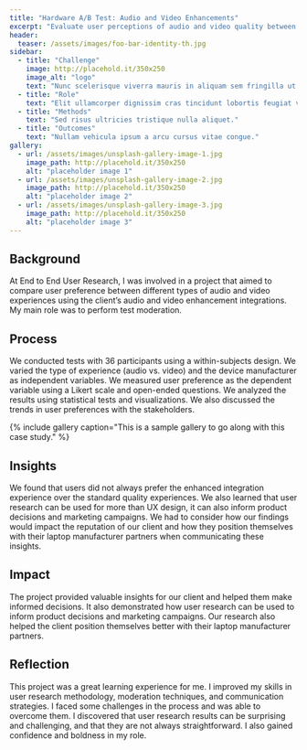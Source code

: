 ```yaml
---
title: "Hardware A/B Test: Audio and Video Enhancements"
excerpt: "Evaluate user perceptions of audio and video quality between enhanced and non-enhanced experiences in order to determine the value of client services."
header:
  teaser: /assets/images/foo-bar-identity-th.jpg
sidebar:
  - title: "Challenge"
    image: http://placehold.it/350x250
    image_alt: "logo"
    text: "Nunc scelerisque viverra mauris in aliquam sem fringilla ut morbi."
  - title: "Role"
    text: "Elit ullamcorper dignissim cras tincidunt lobortis feugiat vivamus."
  - title: "Methods"
    text: "Sed risus ultricies tristique nulla aliquet."
  - title: "Outcomes"
    text: "Nullam vehicula ipsum a arcu cursus vitae congue."
gallery:
  - url: /assets/images/unsplash-gallery-image-1.jpg
    image_path: http://placehold.it/350x250
    alt: "placeholder image 1"
  - url: /assets/images/unsplash-gallery-image-2.jpg
    image_path: http://placehold.it/350x250
    alt: "placeholder image 2"
  - url: /assets/images/unsplash-gallery-image-3.jpg
    image_path: http://placehold.it/350x250
    alt: "placeholder image 3"
---
```


## Background
At End to End User Research, I was involved in a project that aimed to compare user preference between different types of audio and video experiences using the client’s audio and video enhancement integrations. My main role was to perform test moderation.

## Process
We conducted tests with 36 participants using a within-subjects design. We varied the type of experience (audio vs. video) and the device manufacturer as independent variables. We measured user preference as the dependent variable using a Likert scale and open-ended questions. We analyzed the results using statistical tests and visualizations. We also discussed the trends in user preferences with the stakeholders.

{% include gallery caption="This is a sample gallery to go along with this case study." %}

## Insights
We found that users did not always prefer the enhanced integration experience over the standard quality experiences. We also learned that user research can be used for more than UX design, it can also inform product decisions and marketing campaigns. We had to consider how our findings would impact the reputation of our client and how they position themselves with their laptop manufacturer partners when communicating these insights.

## Impact
The project provided valuable insights for our client and helped them make informed decisions. It also demonstrated how user research can be used to inform product decisions and marketing campaigns. Our research also helped the client position themselves better with their laptop manufacturer partners.

## Reflection
This project was a great learning experience for me. I improved my skills in user research methodology, moderation techniques, and communication strategies. I faced some challenges in the process and was able to overcome them. I discovered that user research results can be surprising and challenging, and that they are not always straightforward. I also gained confidence and boldness in my role.
